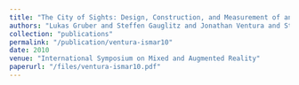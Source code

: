 ```yaml
---
title: "The City of Sights: Design, Construction, and Measurement of an Augmented Reality Stage Set"
authors: "Lukas Gruber and Steffen Gauglitz and Jonathan Ventura and Stefanie Zollmann and Manuel Huber and Michael Schlegel and Gudrun Klinker and Dieter Schmalstieg and Tobias H{\"o}llerer"
collection: "publications"
permalink: "/publication/ventura-ismar10"
date: 2010
venue: "International Symposium on Mixed and Augmented Reality"
paperurl: "/files/ventura-ismar10.pdf"
---
```

